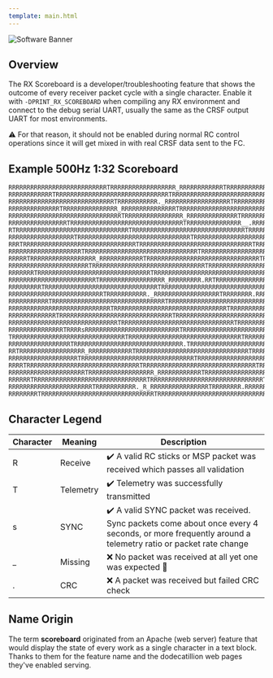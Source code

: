 ```yaml
---
template: main.html
---
```


![Software Banner](https://raw.githubusercontent.com/ExpressLRS/ExpressLRS-Hardware/master/img/software.png)

## Overview

The RX Scoreboard is a developer/troubleshooting feature that shows the outcome of every receiver packet cycle with a single character. Enable it with `-DPRINT_RX_SCOREBOARD` when compiling any RX environment and connect to the debug serial UART, usually the same as the CRSF output UART for most environments. 

⚠️ For that reason, it should not be enabled during normal RC control operations since it will get mixed in with real CRSF data sent to the FC.

## Example 500Hz 1:32 Scoreboard

```
RRRRRRRRRRRRRRRRRRRRRRRRRRRTRRRRRRRRRRRRRRRRRR_RRRRRRRRRRRRTRRRRRRRRRRRRRRRRRRR
RRRRRRRRRRRRTRRRRRRRRRRRRRRRRRRRRRRRRRRRRRRRTRRRRRRRRRRRRRRRRRRRRRRRRRRRRRRRTRR
RRRRRRRRRRRRRRRRRRRRRRRRRRRRRTRRRRRRRRRRR._RRRRRRRRRRRRRRRRRRTRRRRRRRRRRRRRRRRR
RRRRRRRRRRRRRRTRRRRRRRRRRRRRRR_RRRRRRRRRRRRRRRTRRRRRRRRRRRRRRRRRRRRRRRRRRRRRRRT
RRRRRRRRRRRRRRRRRRRRRRRRRRRRRRRTRRRRRRRRRRRRRRRR_RRRRRRRRRRRRRRTRRRRRRRRRRRRRRR
RRRRRRRRRRRRRRRRTRRRRRRRRRRRRRRRRRRRRRRRRRRRRRRRTRRRRRRRRRRRRRRR__.RRRRRRRRRRRR
RTRRRRRRRRRRRRRRRRRRRRRRRRRRRRRRRTRRRRRRRRRRRRRRRRRRRRRRRRRRRRRRRTRRRRRRRRRRRRR
RRRRRRRRRRRRRRRRRRTRRRRRRRRRRRRRRRRRRRRRRRRRRRRRRRTRRRRRRRRRRRRRRRRRRRRRRRRRRRR
RRRTRRRRRRRRRRRRRRRRRRRRRRRRRRRRRRRTRRRRRRRRRRRRRRRRRRRRRRRRRRRRRRRTRRRRRRRRRRR
RRRRRRRRRRRRRRRRRRRRTRRRRRRRRRRRRRRRRRRRRRRRRRRRRRRRTRRRRRRRRRRRRRRRRRRRRRRRRRR
RRRRRTRRRRRRRRRRRRRRRRRR_RRRRRRRRRRRRTRRRRRRRRRRRRRRRRRRRRRRRRRRRRRRRTRRRRRRRRR
RRRRRRRRRRRRRRRRRRRRRRTRRRRRRRRRRRRRRRRRRRRRRRRRRRRRRRTRRRRRRRRRRRRRRRRRRRRRRRR
RRRRRRRTRRRRRRRRRRRRRRRRRRRRRRRRRRRRRRRTRRRRRRRRRRRRRRRRRRRRRRRRRRRRRRRTRRRRRRR
RRRRRRRRRRRRRRRRRRRRRRRRTRRRRRRRRRRRRRRRRRR_RRRRRRRRR.RRTRRRRRRRRRRRRRRRRRRRRRR
RRRRRRRRRTRRRRRRRRRRRRRRRRRRRRRRRRRRRRRRRTRRRRRRRRRRRRRRRRRRRRRRRRRRRRRRRTRRRRR
RRRRRRRRRRRRRRRRRRRRRRRRRRTRRRRRRRRRRR._RRRRRRRRRRRRRRRRRRTRRRRRRRR.RRRRRRRRRRR
RRRRRRRRRRRTRRRRRRRRRRRRRRRRRRRRRRRRRRRRRRRTRRRRRRRRRRRRRRRRRRRRRRRRRRRRRRRTRRR
RRRRRRRRRRRRRRRRRRRRRRRRRRRRTRRRRRRRRRRRRRRRRRRRRRRRRRRRRRRRTRRRRRRRRRRRRRRRRRR
RRRRRRRRRRRRRTRRRRRRRRRRRRRRRRRRRRRRRRRRRRRRRTRRRRRRRRRRRRRRRRRRRRRRRRRRRRRRRTR
RRRRRRRRRRRRRRRRRRRRRRRRRRRRRRTRRRRRRRRRRRRRRRRRRRRRRRRRRRRRRRTRRRRRRRRRRRRRRRR
RRRRRRRRRRRRRRRTRRRRsRRRRRRRRRRRRRRRRRRRRRRRRRRTRRRRRRRRRRRRRRRRRRRRRRRRRRRRRRR
TRRRRRRRRRRRRRRRRRRRRRRRRRRRRRRRTRRRRRRRRRRRRRRRRRRRRRRRRRRRRRRRTRRRRRRRRRRRRRR
RRRRRRRRRRRRRRRRRTRRRRRRRRRRRRRRRRRRRRRRRRRRRRRR.TRRRRRRRRRRRRRRRRRRRRRRRRRRRRR
RRTRRRRRRRRRRRRRRRRRR_RRRRRRRRRRRRTRRRRRRRRRRRRRRRRRRRRRRRRRRRRRRRTRRRRRRRRRRRR
RRRRRRRRRRRRRRRRRRRTRRRRRRRRRRRRRRRRRRRRRRRRRRRRRRRTRRRRRRRRRRRRRRRRRRRRRRRRRRR
RRRRTRRRRRRRRRRRRRRRRRRRRRRRRRRRRRRRTRRRRRRRRRRRRRRRRRRRRRRRRRRRRRRRTRRRRRRRRRR
RRRRRRRRRRRRRRRRRRRRRTRRRRRRRRRRRRRRRRRR_RRRRRRRRRRRRTRRRRRRRRRRRRRRRRRRRRRRRRR
RRRRRRTRRRRRRRRRRRRRRRRRRRRRRRRRRRRRRRTRRRRRRRRRRRRRRRRRRRRRRRRRRRRRRRTRRRRRRRR
RRRRRRRRRRRRRRRRRRRRRRRTRRRRRRRRRRR._R_RRRRRRRRRRRRRRRRTRRRRRRRR.RRRRRRRRRRRRRR
RRRRRRRRTRRRRRRRRRRRRRRRRRRRRRRRRRRRRRRRTRRRRRRRRRRRRRRRRRRRRRRRRRRRRRRRTRRRRRR
```

## Character Legend

Character | Meaning | Description |
|---|---|---|
| R | Receive | ✔️ A valid RC sticks or MSP packet was received which passes all validation |
| T | Telemetry | ✔️ Telemetry was successfully transmitted |
| s | SYNC | ✔️ A valid SYNC packet was received. Sync packets come about once every 4 seconds, or more frequently around a telemetry ratio or packet rate change |
| _ | Missing | ❌ No packet was received at all yet one was expected 👻 |
| . | CRC | ❌ A packet was received but failed CRC check |

## Name Origin

The term **scoreboard** originated from an Apache (web server) feature that would display the state of every work as a single character in a text block. Thanks to them for the feature name and the dodecatillion web pages they've enabled serving.